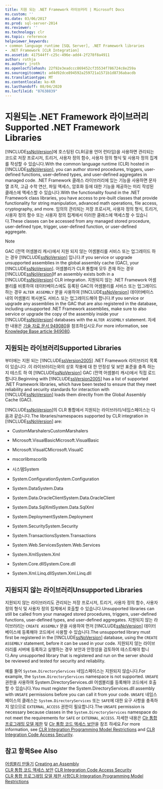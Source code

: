 ```yaml
---
title: 지원 되는 .NET Framework 라이브러리 | Microsoft Docs
ms.custom: ''
ms.date: 03/06/2017
ms.prod: sql-server-2014
ms.reviewer: ''
ms.technology: clr
ms.topic: reference
helpviewer_keywords:
- common language runtime [SQL Server], .NET Framework libraries
- .NET Framework [CLR Integration]
ms.assetid: 417544ff-c25c-496e-add4-2f278f8a4911
author: rothja
ms.author: jroth
ms.openlocfilehash: 22f92e3eadccc869452cf35534f786724c8e259a
ms.sourcegitcommit: ad4d92dce894592a259721a1571b1d8736abacdb
ms.translationtype: MT
ms.contentlocale: ko-KR
ms.lasthandoff: 08/04/2020
ms.locfileid: "87638839"
---
```

# <a name="supported-net-framework-libraries"></a><span data-ttu-id="db6a9-102">지원되는 .NET Framework 라이브러리</span><span class="sxs-lookup"><span data-stu-id="db6a9-102">Supported .NET Framework Libraries</span></span>
  <span data-ttu-id="db6a9-103">[!INCLUDE[ssNoVersion](../../../includes/ssnoversion-md.md)]에 호스팅된 CLR(공용 언어 런타임)을 사용하면 관리되는 코드로 저장 프로시저, 트리거, 사용자 정의 함수, 사용자 정의 형식 및 사용자 정의 집계를 작성할 수 있습니다.</span><span class="sxs-lookup"><span data-stu-id="db6a9-103">With the common language runtime (CLR) hosted in [!INCLUDE[ssNoVersion](../../../includes/ssnoversion-md.md)], you can author stored procedures, triggers, user-defined functions, user-defined types, and user-defined aggregates in managed code.</span></span> <span data-ttu-id="db6a9-104">.NET Framework 클래스 라이브러리에 있는 기능을 사용하면 문자열 조작, 고급 수학 연산, 파일 액세스, 암호화 등에 대한 기능을 제공하는 미리 작성된 클래스에 액세스할 수 있습니다.</span><span class="sxs-lookup"><span data-stu-id="db6a9-104">With the functionality found in the .NET Framework class libraries, you have access to pre-built classes that provide functionality for string manipulation, advanced math operations, file access, cryptography, and more.</span></span> <span data-ttu-id="db6a9-105">임의의 관리되는 저장 프로시저, 사용자 정의 형식, 트리거, 사용자 정의 함수 또는 사용자 정의 집계에서 이러한 클래스에 액세스할 수 있습니다.</span><span class="sxs-lookup"><span data-stu-id="db6a9-105">These classes can be accessed from any managed stored procedure, user-defined type, trigger, user-defined function, or user-defined aggregate.</span></span>  
  
> [!NOTE]  
>  <span data-ttu-id="db6a9-106">GAC (전역 어셈블리 캐시)에서 지원 되지 않는 어셈블리를 서비스 또는 업그레이드 하는 경우 [!INCLUDE[ssNoVersion](../../../includes/ssnoversion-md.md)] 입니다.</span><span class="sxs-lookup"><span data-stu-id="db6a9-106">If you service or upgrade unsupported assemblies in the global assembly cache (GAC), your [!INCLUDE[ssNoVersion](../../../includes/ssnoversion-md.md)].</span></span> <span data-ttu-id="db6a9-107">어셈블리가 CLR 통합에 모두 존재 하는 경우 [!INCLUDE[ssNoVersion](../../../includes/ssnoversion-md.md)]</span><span class="sxs-lookup"><span data-stu-id="db6a9-107">If an assembly exists both in a [!INCLUDE[ssNoVersion](../../../includes/ssnoversion-md.md)] CLR integration.</span></span> <span data-ttu-id="db6a9-108">지원되지 않는 .NET Framework 어셈블리를 비롯하여 데이터베이스에도 등록된 GAC의 어셈블리를 서비스 또는 업그레이드하는 경우 `ALTER ASSEMBLY` 문을 사용하여 [!INCLUDE[ssNoVersion](../../../includes/ssnoversion-md.md)] 데이터베이스 내의 어셈블리 복사본도 서비스 또는 업그레이드해야 합니다.</span><span class="sxs-lookup"><span data-stu-id="db6a9-108">If you service or upgrade any assemblies in the GAC that are also registered in the database, including unsupported .NET Framework assemblies, make sure to also service or upgrade the copy of the assembly inside your [!INCLUDE[ssNoVersion](../../../includes/ssnoversion-md.md)] databases with the `ALTER ASSEMBLY` statement.</span></span> <span data-ttu-id="db6a9-109">자세한 내용은 [기술 자료 문서 949080](https://support.microsoft.com/kb/949080)을 참조하십시오.</span><span class="sxs-lookup"><span data-stu-id="db6a9-109">For more information, see [Knowledge Base article 949080](https://support.microsoft.com/kb/949080).</span></span>  
  
## <a name="supported-libraries"></a><span data-ttu-id="db6a9-110">지원되는 라이브러리</span><span class="sxs-lookup"><span data-stu-id="db6a9-110">Supported Libraries</span></span>  
 <span data-ttu-id="db6a9-111">부터에는 지원 되는 [!INCLUDE[ssVersion2005](../../../includes/ssnoversion-md.md)] .NET Framework 라이브러리 목록이 있습니다 .이 라이브러리는와의 상호 작용에 대 한 안정성 및 보안 표준을 충족 하는지 테스트 하 여 [!INCLUDE[ssNoVersion](../../../includes/ssnoversion-md.md)] GAC (전역 어셈블리 캐시)에서 직접 로드 합니다.</span><span class="sxs-lookup"><span data-stu-id="db6a9-111">Beginning with [!INCLUDE[ssVersion2005](../../../includes/ssnoversion-md.md)] has a list of supported .NET Framework libraries, which have been tested to ensure that they meet reliability and security standards for interaction with [!INCLUDE[ssNoVersion](../../../includes/ssnoversion-md.md)] loads them directly from the Global Assembly Cache (GAC).</span></span>  
  
 <span data-ttu-id="db6a9-112">[!INCLUDE[ssNoVersion](../../../includes/ssnoversion-md.md)]의 CLR 통합에서 지원되는 라이브러리/네임스페이스는 다음과 같습니다.</span><span class="sxs-lookup"><span data-stu-id="db6a9-112">The libraries/namespaces supported by CLR integration in [!INCLUDE[ssNoVersion](../../../includes/ssnoversion-md.md)] are:</span></span>  
  
-   <span data-ttu-id="db6a9-113">CustomMarshalers</span><span class="sxs-lookup"><span data-stu-id="db6a9-113">CustomMarshalers</span></span>  
  
-   <span data-ttu-id="db6a9-114">Microsoft.VisualBasic</span><span class="sxs-lookup"><span data-stu-id="db6a9-114">Microsoft.VisualBasic</span></span>  
  
-   <span data-ttu-id="db6a9-115">Microsoft.VisualC</span><span class="sxs-lookup"><span data-stu-id="db6a9-115">Microsoft.VisualC</span></span>  
  
-   <span data-ttu-id="db6a9-116">mscorlib</span><span class="sxs-lookup"><span data-stu-id="db6a9-116">mscorlib</span></span>  
  
-   <span data-ttu-id="db6a9-117">시스템</span><span class="sxs-lookup"><span data-stu-id="db6a9-117">System</span></span>  
  
-   <span data-ttu-id="db6a9-118">System.Configuration</span><span class="sxs-lookup"><span data-stu-id="db6a9-118">System.Configuration</span></span>  
  
-   <span data-ttu-id="db6a9-119">System.Data</span><span class="sxs-lookup"><span data-stu-id="db6a9-119">System.Data</span></span>  
  
-   <span data-ttu-id="db6a9-120">System.Data.OracleClient</span><span class="sxs-lookup"><span data-stu-id="db6a9-120">System.Data.OracleClient</span></span>  
  
-   <span data-ttu-id="db6a9-121">System.Data.SqlXml</span><span class="sxs-lookup"><span data-stu-id="db6a9-121">System.Data.SqlXml</span></span>  
  
-   <span data-ttu-id="db6a9-122">System.Deployment</span><span class="sxs-lookup"><span data-stu-id="db6a9-122">System.Deployment</span></span>  
  
-   <span data-ttu-id="db6a9-123">System.Security</span><span class="sxs-lookup"><span data-stu-id="db6a9-123">System.Security</span></span>  
  
-   <span data-ttu-id="db6a9-124">System.Transactions</span><span class="sxs-lookup"><span data-stu-id="db6a9-124">System.Transactions</span></span>  
  
-   <span data-ttu-id="db6a9-125">System.Web.Services</span><span class="sxs-lookup"><span data-stu-id="db6a9-125">System.Web.Services</span></span>  
  
-   <span data-ttu-id="db6a9-126">System.Xml</span><span class="sxs-lookup"><span data-stu-id="db6a9-126">System.Xml</span></span>  
  
-   <span data-ttu-id="db6a9-127">System.Core.dll</span><span class="sxs-lookup"><span data-stu-id="db6a9-127">System.Core.dll</span></span>  
  
-   <span data-ttu-id="db6a9-128">System.Xml.Linq.dll</span><span class="sxs-lookup"><span data-stu-id="db6a9-128">System.Xml.Linq.dll</span></span>  
  
## <a name="unsupported-libraries"></a><span data-ttu-id="db6a9-129">지원되지 않는 라이브러리</span><span class="sxs-lookup"><span data-stu-id="db6a9-129">Unsupported Libraries</span></span>  
 <span data-ttu-id="db6a9-130">지원되지 않는 라이브러리도 관리되는 저장 프로시저, 트리거, 사용자 정의 함수, 사용자 정의 형식 및 사용자 정의 집계에서 호출할 수 있습니다.</span><span class="sxs-lookup"><span data-stu-id="db6a9-130">Unsupported libraries can still be called from your managed stored procedures, triggers, user-defined functions, user-defined types, and user-defined aggregates.</span></span> <span data-ttu-id="db6a9-131">지원되지 않는 라이브러리는 `CREATE ASSEMBLY` 문을 사용하여 먼저 [!INCLUDE[ssNoVersion](../../../includes/ssnoversion-md.md)] 데이터베이스에 등록해야 코드에서 사용할 수 있습니다.</span><span class="sxs-lookup"><span data-stu-id="db6a9-131">The unsupported library must first be registered in the [!INCLUDE[ssNoVersion](../../../includes/ssnoversion-md.md)] database, using the `CREATE ASSEMBLY` statement, before it can be used in your code.</span></span> <span data-ttu-id="db6a9-132">지원되지 않는 라이브러리를 서버에 등록하고 실행하는 경우 보안과 안정성을 검토하여 테스트해야 합니다.</span><span class="sxs-lookup"><span data-stu-id="db6a9-132">Any unsupported library that is registered and run on the server should be reviewed and tested for security and reliability.</span></span>  
  
 <span data-ttu-id="db6a9-133">예를 들어 `System.DirectoryServices` 네임스페이스는 지원되지 않습니다.</span><span class="sxs-lookup"><span data-stu-id="db6a9-133">For example, the `System.DirectoryServices` namespace is not supported.</span></span> <span data-ttu-id="db6a9-134">`UNSAFE` 권한을 사용하여 System.DirectoryServices.dll 어셈블리를 등록해야 코드에서 호출할 수 있습니다.</span><span class="sxs-lookup"><span data-stu-id="db6a9-134">You must register the System.DirectoryServices.dll assembly with `UNSAFE` permissions before you can call it from your code.</span></span> <span data-ttu-id="db6a9-135">`UNSAFE` 네임스페이스의 클래스는 `System.DirectoryServices` 또는 `SAFE`에 대한 요구 사항을 충족하지 않으므로 `EXTERNAL_ACCESS` 권한이 필요합니다.</span><span class="sxs-lookup"><span data-stu-id="db6a9-135">The `UNSAFE` permission is necessary because classes in the `System.DirectoryServices` namespace do not meet the requirements for `SAFE` or `EXTERNAL_ACCESS`.</span></span> <span data-ttu-id="db6a9-136">자세한 내용은 [Clr 통합 프로그래밍 모델 제한](clr-integration-programming-model-restrictions.md) 및 [Clr 통합 코드 액세스 보안](../security/clr-integration-code-access-security.md)을 참조 하세요.</span><span class="sxs-lookup"><span data-stu-id="db6a9-136">For more information, see [CLR Integration Programming Model Restrictions](clr-integration-programming-model-restrictions.md) and [CLR Integration Code Access Security](../security/clr-integration-code-access-security.md).</span></span>  
  
## <a name="see-also"></a><span data-ttu-id="db6a9-137">참고 항목</span><span class="sxs-lookup"><span data-stu-id="db6a9-137">See Also</span></span>  
 <span data-ttu-id="db6a9-138">[어셈블리 만들기](../assemblies/creating-an-assembly.md) </span><span class="sxs-lookup"><span data-stu-id="db6a9-138">[Creating an Assembly](../assemblies/creating-an-assembly.md) </span></span>  
 <span data-ttu-id="db6a9-139">[CLR 통합 코드 액세스 보안](../security/clr-integration-code-access-security.md) </span><span class="sxs-lookup"><span data-stu-id="db6a9-139">[CLR Integration Code Access Security](../security/clr-integration-code-access-security.md) </span></span>  
 [<span data-ttu-id="db6a9-140">CLR 통합 프로그래밍 모델 제한 사항</span><span class="sxs-lookup"><span data-stu-id="db6a9-140">CLR Integration Programming Model Restrictions</span></span>](clr-integration-programming-model-restrictions.md)  
  
  
